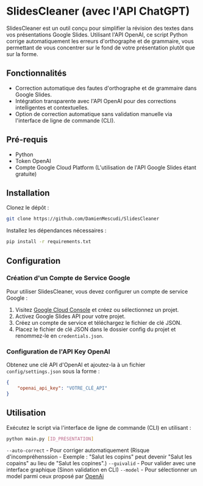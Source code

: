 
# SlidesCleaner (avec l'API ChatGPT)
SlidesCleaner est un outil conçu pour simplifier la révision des textes dans vos présentations Google Slides. Utilisant l'API OpenAI, ce script Python corrige automatiquement les erreurs d'orthographe et de grammaire, vous permettant de vous concentrer sur le fond de votre présentation plutôt que sur la forme.


## Fonctionnalités
- Correction automatique des fautes d'orthographe et de grammaire dans Google Slides.
- Intégration transparente avec l'API OpenAI pour des corrections intelligentes et contextuelles.
- Option de correction automatique sans validation manuelle via l'interface de ligne de commande (CLI).

## Pré-requis
- Python
- Token OpenAI
- Compte Google Cloud Platform (L'utilisation de l'API Google Slides étant gratuite)

## Installation
Clonez le dépôt :

```bash
git clone https://github.com/DamienMescudi/SlidesCleaner
```

Installez les dépendances nécessaires :

```bash
pip install -r requirements.txt
```

## Configuration

### Création d'un Compte de Service Google
Pour utiliser SlidesCleaner, vous devez configurer un compte de service Google :

1. Visitez [Google Cloud Console](https://console.cloud.google.com/) et créez ou sélectionnez un projet.
2. Activez Google Slides API pour votre projet.
3. Créez un compte de service et téléchargez le fichier de clé JSON.
4. Placez le fichier de clé JSON dans le dossier config du projet et renommez-le en `credentials.json`.

### Configuration de l'API Key OpenAI
Obtenez une clé API d'OpenAI et ajoutez-la à un fichier `config/settings.json` sous la forme :

```json
{
    "openai_api_key": "VOTRE_CLÉ_API"
}
```

## Utilisation
Exécutez le script via l'interface de ligne de commande (CLI) en utilisant :

```bash
python main.py [ID_PRÉSENTATION]
```

`--auto-correct` - Pour corriger automatiquement (Risque d'incompréhenssion - Exemple : "Salut les copins" peut devenir "Salut les copains" au lieu de "Salut les copines".)
`--guivalid` - Pour valider avec une interface graphique (Sinon validation en CLI)
`--model` - Pour sélectionner un model parmi ceux proposé par [OpenAi](https://console.cloud.google.com/)


